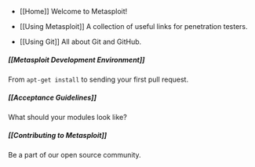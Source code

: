 *  [[Home]] Welcome to Metasploit!

*  [[Using Metasploit]] A collection of useful links for penetration testers.

*  [[Using Git]] All about Git and GitHub.

##### [[Metasploit Development Environment]]

From `apt-get install` to sending your first pull request.

##### [[Acceptance Guidelines]]

What should your modules look like?

##### [[Contributing to Metasploit]]

Be a part of our open source community.